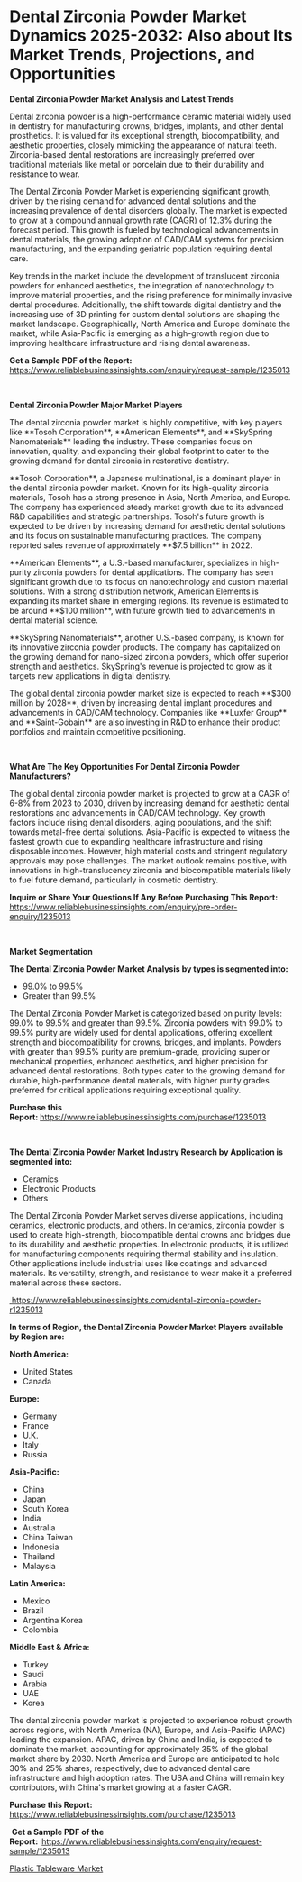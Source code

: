 <p><h1>Dental Zirconia Powder Market Dynamics 2025-2032: Also about Its Market Trends, Projections, and Opportunities</h1></p><p><strong>Dental Zirconia Powder Market Analysis and Latest Trends</strong></p>
<p><p>Dental zirconia powder is a high-performance ceramic material widely used in dentistry for manufacturing crowns, bridges, implants, and other dental prosthetics. It is valued for its exceptional strength, biocompatibility, and aesthetic properties, closely mimicking the appearance of natural teeth. Zirconia-based dental restorations are increasingly preferred over traditional materials like metal or porcelain due to their durability and resistance to wear.</p><p>The Dental Zirconia Powder Market is experiencing significant growth, driven by the rising demand for advanced dental solutions and the increasing prevalence of dental disorders globally. The market is expected to grow at a compound annual growth rate (CAGR) of 12.3% during the forecast period. This growth is fueled by technological advancements in dental materials, the growing adoption of CAD/CAM systems for precision manufacturing, and the expanding geriatric population requiring dental care.</p><p>Key trends in the market include the development of translucent zirconia powders for enhanced aesthetics, the integration of nanotechnology to improve material properties, and the rising preference for minimally invasive dental procedures. Additionally, the shift towards digital dentistry and the increasing use of 3D printing for custom dental solutions are shaping the market landscape. Geographically, North America and Europe dominate the market, while Asia-Pacific is emerging as a high-growth region due to improving healthcare infrastructure and rising dental awareness.</p></p>
<p><strong>Get a Sample PDF of the Report:&nbsp;</strong> <a href="https://www.reliablebusinessinsights.com/enquiry/request-sample/1235013?utm_campaign=2252&utm_medium=2&utm_source=Github&utm_content=ia&utm_term=25012025&utm_id=dental-zirconia-powder">https://www.reliablebusinessinsights.com/enquiry/request-sample/1235013</a></p>
<p>&nbsp;</p>
<p><strong>Dental Zirconia Powder Major Market Players</strong></p>
<p><p>The dental zirconia powder market is highly competitive, with key players like **Tosoh Corporation**, **American Elements**, and **SkySpring Nanomaterials** leading the industry. These companies focus on innovation, quality, and expanding their global footprint to cater to the growing demand for dental zirconia in restorative dentistry.</p><p>**Tosoh Corporation**, a Japanese multinational, is a dominant player in the dental zirconia powder market. Known for its high-quality zirconia materials, Tosoh has a strong presence in Asia, North America, and Europe. The company has experienced steady market growth due to its advanced R&D capabilities and strategic partnerships. Tosoh's future growth is expected to be driven by increasing demand for aesthetic dental solutions and its focus on sustainable manufacturing practices. The company reported sales revenue of approximately **$7.5 billion** in 2022.</p><p>**American Elements**, a U.S.-based manufacturer, specializes in high-purity zirconia powders for dental applications. The company has seen significant growth due to its focus on nanotechnology and custom material solutions. With a strong distribution network, American Elements is expanding its market share in emerging regions. Its revenue is estimated to be around **$100 million**, with future growth tied to advancements in dental material science.</p><p>**SkySpring Nanomaterials**, another U.S.-based company, is known for its innovative zirconia powder products. The company has capitalized on the growing demand for nano-sized zirconia powders, which offer superior strength and aesthetics. SkySpring's revenue is projected to grow as it targets new applications in digital dentistry.</p><p>The global dental zirconia powder market size is expected to reach **$300 million by 2028**, driven by increasing dental implant procedures and advancements in CAD/CAM technology. Companies like **Luxfer Group** and **Saint-Gobain** are also investing in R&D to enhance their product portfolios and maintain competitive positioning.</p></p>
<p>&nbsp;</p>
<p><strong>What Are The Key Opportunities For Dental Zirconia Powder Manufacturers?</strong></p>
<p><p>The global dental zirconia powder market is projected to grow at a CAGR of 6-8% from 2023 to 2030, driven by increasing demand for aesthetic dental restorations and advancements in CAD/CAM technology. Key growth factors include rising dental disorders, aging populations, and the shift towards metal-free dental solutions. Asia-Pacific is expected to witness the fastest growth due to expanding healthcare infrastructure and rising disposable incomes. However, high material costs and stringent regulatory approvals may pose challenges. The market outlook remains positive, with innovations in high-translucency zirconia and biocompatible materials likely to fuel future demand, particularly in cosmetic dentistry.</p></p>
<p><strong>Inquire or Share Your Questions If Any Before Purchasing This Report:</strong> <a href="https://www.reliablebusinessinsights.com/enquiry/pre-order-enquiry/1235013?utm_campaign=2252&utm_medium=2&utm_source=Github&utm_content=ia&utm_term=25012025&utm_id=dental-zirconia-powder">https://www.reliablebusinessinsights.com/enquiry/pre-order-enquiry/1235013</a></p>
<p>&nbsp;</p>
<p><strong>Market Segmentation</strong></p>
<p><strong>The Dental Zirconia Powder Market Analysis by types is segmented into:</strong></p>
<p><ul><li>99.0% to 99.5%</li><li>Greater than 99.5%</li></ul></p>
<p><p>The Dental Zirconia Powder Market is categorized based on purity levels: 99.0% to 99.5% and greater than 99.5%. Zirconia powders with 99.0% to 99.5% purity are widely used for dental applications, offering excellent strength and biocompatibility for crowns, bridges, and implants. Powders with greater than 99.5% purity are premium-grade, providing superior mechanical properties, enhanced aesthetics, and higher precision for advanced dental restorations. Both types cater to the growing demand for durable, high-performance dental materials, with higher purity grades preferred for critical applications requiring exceptional quality.</p></p>
<p><strong>Purchase this Report:&nbsp;</strong><a href="https://www.reliablebusinessinsights.com/purchase/1235013?utm_campaign=2252&utm_medium=2&utm_source=Github&utm_content=ia&utm_term=25012025&utm_id=dental-zirconia-powder">https://www.reliablebusinessinsights.com/purchase/1235013</a></p>
<p>&nbsp;</p>
<p><strong>The Dental Zirconia Powder Market Industry Research by Application is segmented into:</strong></p>
<p><ul><li>Ceramics</li><li>Electronic Products</li><li>Others</li></ul></p>
<p><p>The Dental Zirconia Powder Market serves diverse applications, including ceramics, electronic products, and others. In ceramics, zirconia powder is used to create high-strength, biocompatible dental crowns and bridges due to its durability and aesthetic properties. In electronic products, it is utilized for manufacturing components requiring thermal stability and insulation. Other applications include industrial uses like coatings and advanced materials. Its versatility, strength, and resistance to wear make it a preferred material across these sectors.</p></p>
<p><a href="https://www.reliablebusinessinsights.com/dental-zirconia-powder-r1235013?utm_campaign=2252&utm_medium=2&utm_source=Github&utm_content=ia&utm_term=25012025&utm_id=dental-zirconia-powder">&nbsp;https://www.reliablebusinessinsights.com/dental-zirconia-powder-r1235013</a></p>
<p><strong>In terms of Region, the Dental Zirconia Powder Market Players available by Region are:</strong></p>
<p>
    <p> <strong> North America: </strong>
        <ul>
            <li>United States</li>
            <li>Canada</li>
        </ul>
        </p> 
    <p> <strong> Europe: </strong>
        <ul>
            <li>Germany</li>
            <li>France</li>
            <li>U.K.</li>
            <li>Italy</li>
            <li>Russia</li>
        </ul>
        </p> 
    <p> <strong> Asia-Pacific: </strong>
        <ul>
            <li>China</li>
            <li>Japan</li>
            <li>South Korea</li>
            <li>India</li>
            <li>Australia</li>
            <li>China Taiwan</li>
            <li>Indonesia</li>
            <li>Thailand</li>
            <li>Malaysia</li>
        </ul>
        </p> 
    <p> <strong> Latin America: </strong>
        <ul>
            <li>Mexico</li>
            <li>Brazil</li>
            <li>Argentina Korea</li>
            <li>Colombia</li>
        </ul>
        </p> 
    <p> <strong> Middle East & Africa: </strong>
        <ul>
            <li>Turkey</li>
            <li>Saudi</li>
            <li>Arabia</li>
            <li>UAE</li>
            <li>Korea</li>
        </ul>
    </p>
    </p>
<p><p>The dental zirconia powder market is projected to experience robust growth across regions, with North America (NA), Europe, and Asia-Pacific (APAC) leading the expansion. APAC, driven by China and India, is expected to dominate the market, accounting for approximately 35% of the global market share by 2030. North America and Europe are anticipated to hold 30% and 25% shares, respectively, due to advanced dental care infrastructure and high adoption rates. The USA and China will remain key contributors, with China's market growing at a faster CAGR.</p></p>
<p><strong>Purchase this Report: </strong><a href="https://www.reliablebusinessinsights.com/purchase/1235013?utm_campaign=2252&utm_medium=2&utm_source=Github&utm_content=ia&utm_term=25012025&utm_id=dental-zirconia-powder">https://www.reliablebusinessinsights.com/purchase/1235013</a></p>
<p>&nbsp;<strong>Get a Sample PDF of the Report:&nbsp;&nbsp;</strong><a href="https://www.reliablebusinessinsights.com/enquiry/request-sample/1235013?utm_campaign=2252&utm_medium=2&utm_source=Github&utm_content=ia&utm_term=25012025&utm_id=dental-zirconia-powder">https://www.reliablebusinessinsights.com/enquiry/request-sample/1235013</a></p>
<p><strong></strong></p>
<p><p><a href="https://github.com/joannesouthgate/Market-Research-Report-List-5/blob/main/plastic-tableware-market.md?utm_campaign=2252&utm_medium=2&utm_source=Github&utm_content=ia&utm_term=25012025&utm_id=dental-zirconia-powder">Plastic Tableware Market</a></p></p>